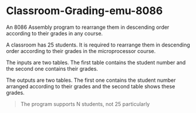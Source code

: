 # Classroom-Grading-emu-8086
An 8086 Assembly program to rearrange them in descending order according to their grades in any course.

A classroom has 25 students. It is required to rearrange them in descending order according to their grades in the microprocessor course.

The inputs are two tables. The first table contains the student number and the second one contains their grades.

The outputs are two tables. The first one contains the student number arranged according to their grades and the second table shows these grades.

> The program supports N students, not 25 particularly
